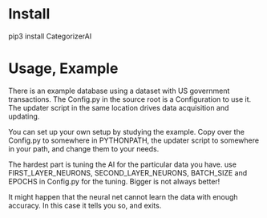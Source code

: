 # Install

pip3 install CategorizerAI

# Usage, Example

There is an example database using a dataset with US government transactions.
The Config.py in the source root is a Configuration to use it.
The updater script in the same location drives data acquisition and updating.

You can set up your own setup by studying the example. Copy over the Config.py
to somewhere in PYTHONPATH, the updater script to somewhere in your path,
and change them to your needs. 

The hardest part is tuning the AI for the particular data you have.
use FIRST_LAYER_NEURONS, SECOND_LAYER_NEURONS, BATCH_SIZE and EPOCHS in Config.py
for the tuning. Bigger is not always better!

It might happen that the neural net cannot learn the data with enough accuracy.
In this case it tells you so, and exits.
